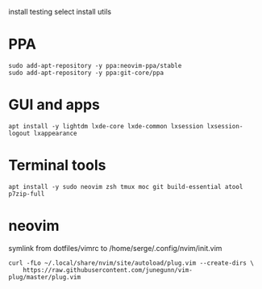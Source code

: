 install testing
select install utils

# PPA

```
sudo add-apt-repository -y ppa:neovim-ppa/stable
sudo add-apt-repository -y ppa:git-core/ppa
```

# GUI and apps
```
apt install -y lightdm lxde-core lxde-common lxsession lxsession-logout lxappearance
```

# Terminal tools
```
apt install -y sudo neovim zsh tmux moc git build-essential atool p7zip-full
```

# neovim

symlink from dotfiles/vimrc to /home/serge/.config/nvim/init.vim

```
curl -fLo ~/.local/share/nvim/site/autoload/plug.vim --create-dirs \
    https://raw.githubusercontent.com/junegunn/vim-plug/master/plug.vim
```
